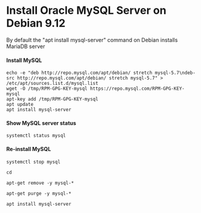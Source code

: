 # Install Oracle MySQL Server on Debian 9.12

By default the "apt install mysql-server" command on Debian installs MariaDB server

#### Install MySQL

```console
echo -e "deb http://repo.mysql.com/apt/debian/ stretch mysql-5.7\ndeb-src http://repo.mysql.com/apt/debian/ stretch mysql-5.7" > /etc/apt/sources.list.d/mysql.list
wget -O /tmp/RPM-GPG-KEY-mysql https://repo.mysql.com/RPM-GPG-KEY-mysql
apt-key add /tmp/RPM-GPG-KEY-mysql
apt update
apt install mysql-server
```

#### Show MySQL server status

```console
systemctl status mysql
```

#### Re-install MySQL

```console
systemctl stop mysql

cd

apt-get remove -y mysql-*

apt-get purge -y mysql-*

apt install mysql-server
```
